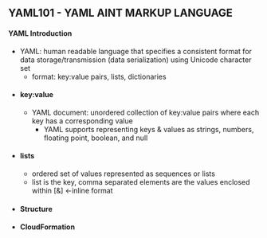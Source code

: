 ## YAML101 - YAML AINT MARKUP LANGUAGE ##

#### YAML Introduction ####
* YAML: human readable language that specifies a consistent format for data storage/transmission (data serialization) using Unicode character set
  * format: key:value pairs, lists, dictionaries
* #### key:value ####
  * YAML document: unordered collection of key:value pairs where each key has a corresponding value
    * YAML supports representing keys & values as strings, numbers, floating point, boolean, and null 
* #### lists ####
  * ordered set of values represented as sequences or lists
  * list is the key, comma separated elements are the values enclosed within [&] <-inline format 
* #### Structure ####
* #### CloudFormation ####
